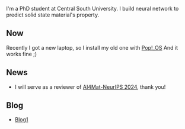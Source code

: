 I'm a PhD student at Central South University. I build neural network to predict solid state material's property.

## Now

Recently I got a new laptop, so I install my old one with [Pop!_OS](https://pop.system76.com/) And it works fine ;)

## News

- I will serve as a reviewer of [AI4Mat-NeurIPS 2024](https://sites.google.com/view/ai4mat/home), thank you!

## Blog

- [Blog1](https://github.com/hn-yu/hn-yu.github.io/issues/1)
